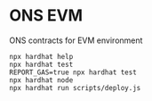 # ONS EVM

ONS contracts for EVM environment

```shell
npx hardhat help
npx hardhat test
REPORT_GAS=true npx hardhat test
npx hardhat node
npx hardhat run scripts/deploy.js
```
